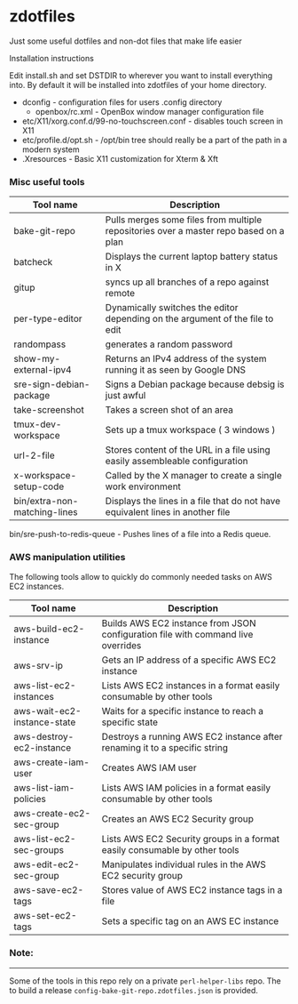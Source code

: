 # zdotfiles
Just some useful dotfiles and non-dot files that make life easier

Installation instructions

Edit install.sh and set DSTDIR to wherever you want to install everything into.
By default it will be installed into zdotfiles of your home directory.

* dconfig       - configuration files for users .config directory
  * openbox/rc.xml - OpenBox window manager configuration file
* etc/X11/xorg.conf.d/99-no-touchscreen.conf - disables touch screen in X11
* etc/profile.d/opt.sh - /opt/bin tree should really be a part of the path
                       in a modern system
* .Xresources - Basic X11 customization for Xterm & Xft

### Misc useful tools

Tool name|Description
---------|-----------
bake-git-repo|Pulls merges some files from multiple repositories over a master repo based on a plan
batcheck|Displays the current laptop battery status in X
gitup|syncs up all branches of a repo against remote
per-type-editor|Dynamically switches the editor depending on the argument of the file to edit
randompass|generates a random password
show-my-external-ipv4|Returns an IPv4 address of the system running it as seen by Google DNS
sre-sign-debian-package|Signs a Debian package because debsig is just awful
take-screenshot|Takes a screen shot of an area
tmux-dev-workspace|Sets up a tmux workspace ( 3 windows )
url-2-file|Stores content of the URL in a file using easily assembleable configuration
x-workspace-setup-code|Called by the X manager to create a single work environment
bin/extra-non-matching-lines|Displays the lines in a file that do not have equivalent lines in another file
bin/sre-push-to-redis-queue - Pushes lines of a file into a Redis queue.

### AWS manipulation utilities

The following tools allow to quickly do commonly needed tasks on AWS EC2 instances.

Tool name|Description
---------|-----------
aws-build-ec2-instance|Builds AWS EC2 instance from JSON configuration file with command live overrides
aws-srv-ip|Gets an IP address of a specific AWS EC2 instance
aws-list-ec2-instances|Lists AWS EC2 instances in a format easily consumable by other tools
aws-wait-ec2-instance-state|Waits for a specific instance to reach a specific state
aws-destroy-ec2-instance|Destroys a running AWS EC2 instance after renaming it to a specific string
aws-create-iam-user|Creates AWS IAM user
aws-list-iam-policies|Lists AWS IAM policies in a format easily consumable by other tools
aws-create-ec2-sec-group|Creates an AWS EC2 Security group
aws-list-ec2-sec-groups|Lists AWS EC2 Security groups in a format easily consumable by other tools
aws-edit-ec2-sec-group|Manipulates individual rules in the AWS EC2 security group
aws-save-ec2-tags|Stores value of AWS EC2 instance tags in a file
aws-set-ec2-tags|Sets a specific tag on an AWS EC instance


### Note:
---------

Some of the tools in this repo rely on a private ``perl-helper-libs`` repo. The to build a release ``config-bake-git-repo.zdotfiles.json`` is provided.
